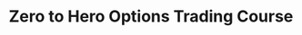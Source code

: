 ---
type: "options-trading-course"
title: "Zero to Hero Options Trading Course"
aliases: ["/course/"]
---